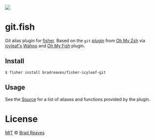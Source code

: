 ![][license-badge]

# git.fish

Git alias plugin for [fisher][fisher-link]. 
Based on the `git` [plugin][omz-git-link] from [Oh My Zsh][omz-link] via 
[icyleaf's][icyleaf] [Wahoo][wahoo-link] and [Oh My Fish][omf-link] plugin.

## Install

```fish
$ fisher install bradreaves/fisher-icyleaf-git
```

## Usage

See the [Source](conf.d/git.fish) for a list of aliases and functions provided by the plugin.

# License

[MIT][mit] © [Brad Reaves][brad]


[mit]:            https://opensource.org/licenses/MIT
[icyleaf]:        https://github.com/icyleaf
[icyleaf-git]:        https://github.com/icyleaf/fish-pkg-git
[brad]:	          https://bradreaves.net
[wahoo-link]:     https://github.com/wa/wahoo
[omf-link]:       https://www.github.com/oh-my-fish/oh-my-fish
[omz-xcode-link]: https://github.com/robbyrussell/oh-my-zsh/blob/master/plugins/xcode/xcode.plugin.zsh
[license-badge]:  https://img.shields.io/badge/license-MIT-007EC7.svg?style=flat-square
[omz-git-link]:	  https://github.com/ohmyzsh/ohmyzsh/tree/master/plugins/git
[omz-link]:	  https://github.com/ohmyzsh/ohmyzsh
[fisher-link]:	  https://github.com/jorgebucaran/fisher

